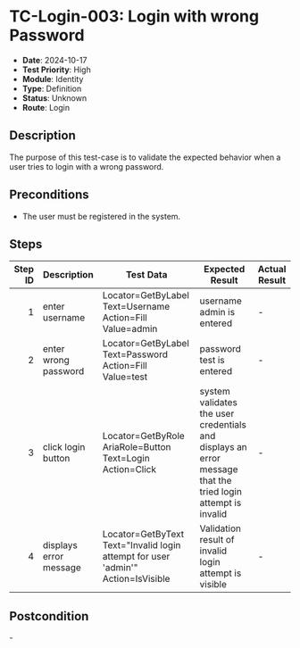 # TC-Login-003: Login with wrong Password

- **Date**: 2024-10-17
- **Test Priority**: High
- **Module**: Identity
- **Type**: Definition
- **Status**: Unknown
- **Route**: Login

## Description

The purpose of this test-case is to validate the expected behavior when a user tries to login with a wrong password.

## Preconditions

- The user must be registered in the system.

## Steps

<!-- STEPS:BEGIN -->
| Step ID | Description            | Test Data                                                                          | Expected Result                                                                                             | Actual Result |
| -------:| ---------------------- | ---------------------------------------------------------------------------------- | ----------------------------------------------------------------------------------------------------------- | ------------- |
| 1       | enter username         | Locator=GetByLabel Text=Username Action=Fill Value=admin                           | username admin is entered                                                                                   | -             |
| 2       | enter wrong password   | Locator=GetByLabel Text=Password Action=Fill Value=test                            | password test is entered                                                                                    | -             |
| 3       | click login button     | Locator=GetByRole AriaRole=Button Text=Login Action=Click                          | system validates the user credentials and displays an error message that the tried login attempt is invalid | -             |
| 4       | displays error message | Locator=GetByText Text=\"Invalid login attempt for user 'admin'\" Action=IsVisible | Validation result of invalid login attempt is visible                                                       | -             |
<!-- STEPS:END -->

## Postcondition

\-
